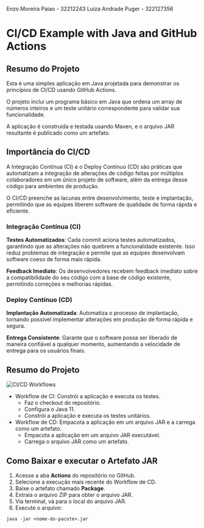 Enzo Moreira Paiao - 32212243
Luiza Andrade Puger - 322127356

# CI/CD Example with Java and GitHub Actions

## Resumo do Projeto

Esta é uma simples aplicação em Java projetada para demonstrar os princípios de CI/CD usando GitHub Actions. 

O projeto inclui um programa básico em Java que ordena um array de números inteiros e um teste unitário correspondente para validar sua funcionalidade. 

A aplicação é construída e testada usando Maven, e o arquivo JAR resultante é publicado como um artefato.

## Importância do CI/CD

A Integração Contínua (CI) e o Deploy Contínuo (CD) são práticas que automatizam a integração de alterações de código feitas por múltiplos colaboradores em um único projeto de software, além da entrega desse código para ambientes de produção. 

O CI/CD preenche as lacunas entre desenvolvimento, teste e implantação, permitindo que as equipes liberem software de qualidade de forma rápida e eficiente.

### Integração Contínua (CI)

**Testes Automatizados**: 
Cada commit aciona testes automatizados, garantindo que as alterações não quebrem a funcionalidade existente. Isso reduz problemas de integração e permite que as equipes desenvolvam software coeso de forma mais rápida.

**Feedback Imediato**: 
Os desenvolvedores recebem feedback imediato sobre a compatibilidade do seu código com a base de código existente, permitindo correções e melhorias rápidas.

### Deploy Contínuo (CD)

**Implantação Automatizada**: 
Automatiza o processo de implantação, tornando possível implementar alterações em produção de forma rápida e segura.

**Entrega Consistente**: 
Garante que o software possa ser liberado de maneira confiável a qualquer momento, aumentando a velocidade de entrega para os usuários finais.

## Resumo do Projeto

![CI/CD Workflows](github_actions_publish_artifact.png)

- Workflow de CI: Constrói a aplicação e executa os testes.
  - Faz o checkout do repositório.
  - Configura o Java 11.
  - Constrói a aplicação e executa os testes unitários.
- Workflow de CD: Empacota a aplicação em um arquivo JAR e a carrega como um artefato.
  - Empacota a aplicação em um arquivo JAR executável.
  - Carrega o arquivo JAR como um artefato.

## Como Baixar e executar o Artefato JAR

1. Acesse a aba **Actions** do repositório no GitHub.
2. Selecione a execução mais recente do Workflow de CD.
3. Baixe o artefato chamado **Package**.
4. Extraia o arquivo ZIP para obter o arquivo JAR.
5. Via terminal, vá para o local do arquivo JAR.
6. Execute o arquivo:
```
java -jar <nome-do-pacote>.jar
```
